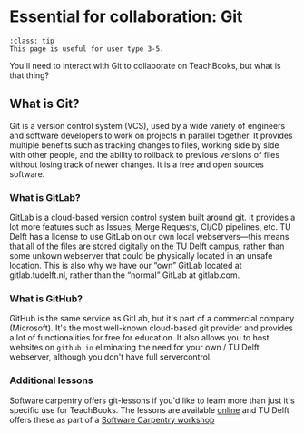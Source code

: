 # Essential for collaboration: Git

```{admonition} User types
:class: tip
This page is useful for user type 3-5.
```

You'll need to interact with Git to collaborate on TeachBooks, but what is that thing?

## What is Git?

Git is a version control system (VCS), used by a wide variety of engineers and software developers to work on projects in parallel together. It provides multiple benefits such as tracking changes to files, working side by side with other people, and the ability to rollback to previous versions of files without losing track of newer changes. It is a free and open sources software.

### What is GitLab?

GitLab is a cloud-based version control system built around git. It provides a lot more features such as Issues, Merge Requests, CI/CD pipelines, etc. TU Delft has a license to use GitLab on our own local webservers—this means that all of the files are stored digitally on the TU Delft campus, rather than some unkown webserver that could be physically located in an unsafe location. This is also why we have our “own” GitLab located at gitlab.tudelft.nl, rather than the “normal” GitLab at gitlab.com.

### What is GitHub?

GitHub is the same service as GitLab, but it's part of a commercial company (Microsoft). It's the most well-known cloud-based git provider and provides a lot of functionalities for free for education. It also allows you to host websites on `github.io` eliminating the need for your own / TU Delft webserver, although you don't have full servercontrol.

### Additional lessons
Software carpentry offers git-lessons if you'd like to learn more than just it's specific use for TeachBooks. The lessons are available [online](https://swcarpentry.github.io/git-novice/) and TU Delft offers these as part of a [Software Carpentry workshop](https://www.tudelft.nl/library/research-data-management/r/training-evenementen/training-voor-onderzoekers/software-carpentry-workshops)